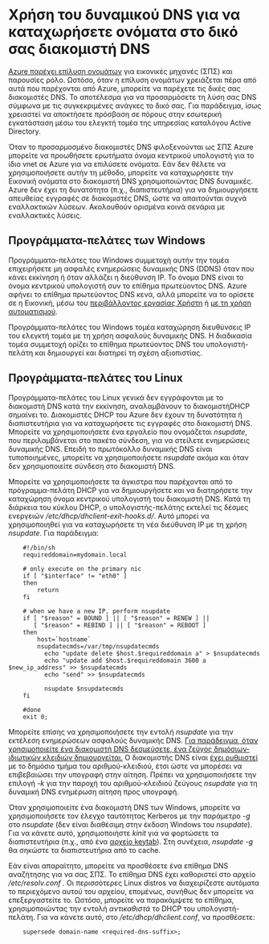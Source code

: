 <properties
   pageTitle="Χρήση δυναμικής DNS για την καταχώρηση ονόματα"
   description="Αυτή η σελίδα παρέχει λεπτομέρειες σχετικά με τη ρύθμιση του δυναμικού DNS για να καταχωρήσετε ονόματα στο δικό σας διακομιστές DNS."
   services="dns"
   documentationCenter="na"
   authors="GarethBradshawMSFT"
   manager="carmonm"
   editor="" />
<tags
   ms.service="dns"
   ms.devlang="na"
   ms.topic="article"
   ms.tgt_pltfrm="na"
   ms.workload="infrastructure-services"
   ms.date="08/31/2016"
   ms.author="sewhee" />

# <a name="using-dynamic-dns-to-register-hostnames-in-your-own-dns-server"></a>Χρήση του δυναμικού DNS για να καταχωρήσετε ονόματα στο δικό σας διακομιστή DNS

[Azure παρέχει επίλυση ονομάτων](virtual-networks-name-resolution-for-vms-and-role-instances.md) για εικονικές μηχανές (ΣΠΣ) και παρουσίες ρόλο. Ωστόσο, όταν η επίλυση ονομάτων χρειάζεται πέρα από αυτά που παρέχονται από Azure, μπορείτε να παρέχετε τις δικές σας διακομιστές DNS. Το αποτέλεσμα για να προσαρμόσετε τη λύση σας DNS σύμφωνα με τις συγκεκριμένες ανάγκες το δικό σας. Για παράδειγμα, ίσως χρειαστεί να αποκτήσετε πρόσβαση σε πόρους στην εσωτερική εγκατάσταση μέσω του ελεγκτή τομέα της υπηρεσίας καταλόγου Active Directory.

Όταν το προσαρμοσμένο διακομιστές DNS φιλοξενούνται ως ΣΠΣ Azure μπορείτε να προωθήσετε ερωτήματα όνομα κεντρικού υπολογιστή για το ίδιο vnet σε Azure για να επιλύσετε ονόματα. Εάν δεν θέλετε να χρησιμοποιήσετε αυτήν τη μέθοδο, μπορείτε να καταχωρήσετε την Εικονική ονόματα στο διακομιστή DNS χρησιμοποιώντας DNS δυναμικές.  Azure δεν έχει τη δυνατότητα (π.χ., διαπιστευτήρια) για να δημιουργήσετε απευθείας εγγραφές σε διακομιστές DNS, ώστε να απαιτούνται συχνά εναλλακτικών λύσεων. Ακολουθούν ορισμένα κοινά σενάρια με εναλλακτικές λύσεις.

## <a name="windows-clients"></a>Προγράμματα-πελάτες των Windows

Προγράμματα-πελάτες του Windows συμμετοχή αυτήν την τομέα επιχειρήσετε μη ασφαλές ενημερώσεις δυναμικής DNS (DDNS) όταν που κάνει εκκίνηση ή όταν αλλάζει η διεύθυνση IP. Το όνομα DNS είναι το όνομα κεντρικού υπολογιστή συν το επίθημα πρωτεύοντος DNS. Azure αφήνει το επίθημα πρωτεύοντος DNS κενά, αλλά μπορείτε να το ορίσετε σε η Εικονική, μέσω του [περιβάλλοντος εργασίας Χρήστη](https://technet.microsoft.com/library/cc794784.aspx) ή [με τη χρήση αυτοματισμού](https://social.technet.microsoft.com/forums/windowsserver/3720415a-6a9a-4bca-aa2a-6df58a1a47d7/change-primary-dns-suffix).

Προγράμματα-πελάτες του Windows τομέα καταχώρηση διευθύνσεις IP του ελεγκτή τομέα με τη χρήση ασφαλούς δυναμικής DNS. Η διαδικασία τομέα συμμετοχή ορίζει το επίθημα πρωτεύοντος DNS του υπολογιστή-πελάτη και δημιουργεί και διατηρεί τη σχέση αξιοπιστίας.

## <a name="linux-clients"></a>Προγράμματα-πελάτες του Linux

Προγράμματα-πελάτες του Linux γενικά δεν εγγράφονται με το διακομιστή DNS κατά την εκκίνηση, αναλαμβάνουν το διακομιστήDHCP σημαίνει το. Διακομιστές DHCP του Azure δεν έχουν τη δυνατότητα ή διαπιστευτήρια για να καταχωρήσετε τις εγγραφές στο διακομιστή DNS.  Μπορείτε να χρησιμοποιήσετε ένα εργαλείο που ονομάζεται *nsupdate*, που περιλαμβάνεται στο πακέτο σύνδεση, για να στείλετε ενημερώσεις δυναμικής DNS. Επειδή το πρωτόκολλο δυναμικής DNS είναι τυποποιημένες, μπορείτε να χρησιμοποιήσετε *nsupdate* ακόμα και όταν δεν χρησιμοποιείτε σύνδεση στο διακομιστή DNS.

Μπορείτε να χρησιμοποιήσετε τα άγκιστρα που παρέχονται από το πρόγραμμα-πελάτη DHCP για να δημιουργήσετε και να διατηρήσετε την καταχώρηση όνομα κεντρικού υπολογιστή του διακομιστή DNS. Κατά τη διάρκεια του κύκλου DHCP, ο υπολογιστής-πελάτης εκτελεί τις δέσμες ενεργειών */etc/dhcp/dhclient-exit-hooks.d/*. Αυτό μπορεί να χρησιμοποιηθεί για να καταχωρήσετε τη νέα διεύθυνση IP με τη χρήση *nsupdate*. Για παράδειγμα:

        #!/bin/sh
        requireddomain=mydomain.local

        # only execute on the primary nic
        if [ "$interface" != "eth0" ]
        then
            return
        fi

        # when we have a new IP, perform nsupdate
        if [ "$reason" = BOUND ] || [ "$reason" = RENEW ] ||
           [ "$reason" = REBIND ] || [ "$reason" = REBOOT ]
        then
            host=`hostname`
            nsupdatecmds=/var/tmp/nsupdatecmds
              echo "update delete $host.$requireddomain a" > $nsupdatecmds
              echo "update add $host.$requireddomain 3600 a $new_ip_address" >> $nsupdatecmds
              echo "send" >> $nsupdatecmds

              nsupdate $nsupdatecmds
        fi

        #done
        exit 0;

Μπορείτε επίσης να χρησιμοποιήσετε την εντολή *nsupdate* για την εκτέλεση ενημερώσεων ασφαλούς δυναμικής DNS. [Για παράδειγμα, όταν χρησιμοποιείτε ένα διακομιστή DNS δεσμεύσετε, ένα ζεύγος δημόσιων-ιδιωτικών κλειδιών δημιουργείται.](http://linux.yyz.us/nsupdate/)  Ο διακομιστής DNS είναι [έχει ρυθμιστεί](http://linux.yyz.us/dns/ddns-server.html) με το δημόσιο τμήμα του αριθμού-κλειδιού, έτσι ώστε να μπορέσει να επιβεβαιώσει την υπογραφή στην αίτηση. Πρέπει να χρησιμοποιήσετε την επιλογή *-k* για την παροχή του αριθμού-κλειδιού ζεύγους *nsupdate* για τη δυναμική DNS ενημέρωση αίτηση προς υπογραφή.

Όταν χρησιμοποιείτε ένα διακομιστή DNS των Windows, μπορείτε να χρησιμοποιήσετε τον έλεγχο ταυτότητας Kerberos με την παράμετρο *-g* στο *nsupdate* (δεν είναι διαθέσιμη στην έκδοση Windows του *nsupdate*). Για να κάνετε αυτό, χρησιμοποιήστε *kinit* για να φορτώσετε τα διαπιστευτήρια (π.χ., από ένα [αρχείο keytab](http://www.itadmintools.com/2011/07/creating-kerberos-keytab-files.html)). Στη συνέχεια, *nsupdate -g* θα σηκώστε τα διαπιστευτήρια από το cache.

Εάν είναι απαραίτητο, μπορείτε να προσθέσετε ένα επίθημα DNS αναζήτησης για να σας ΣΠΣ. Το επίθημα DNS έχει καθοριστεί στο αρχείο */etc/resolv.conf* . Οι περισσότερες Linux distros να διαχειρίζεστε αυτόματα το περιεχόμενο αυτού του αρχείου, επομένως, συνήθως δεν μπορείτε να επεξεργαστείτε το. Ωστόσο, μπορείτε να παρακάμψετε το επίθημα, χρησιμοποιώντας την εντολή *αντικαθιστά* το DHCP του υπολογιστή-πελάτη. Για να κάνετε αυτό, στο */etc/dhcp/dhclient.conf*, να προσθέσετε:

        supersede domain-name <required-dns-suffix>;

